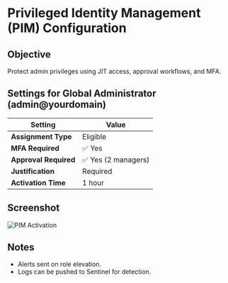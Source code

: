 # Privileged Identity Management (PIM) Configuration

## Objective
Protect admin privileges using JIT access, approval workflows, and MFA.

## Settings for Global Administrator (admin@yourdomain)

| Setting               | Value                   |
|-----------------------|-------------------------|
| **Assignment Type**   | Eligible                |
| **MFA Required**      | ✅ Yes                  |
| **Approval Required** | ✅ Yes (2 managers)     |
| **Justification**     | Required                |
| **Activation Time**   | 1 hour                  |

## Screenshot
![PIM Activation](../screenshots/pim_activation.png)

## Notes
- Alerts sent on role elevation.
- Logs can be pushed to Sentinel for detection.
